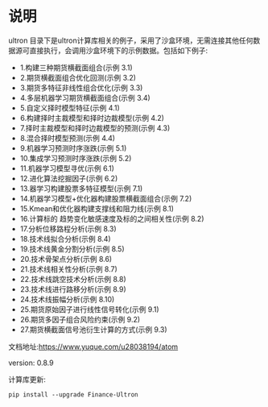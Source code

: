 # 说明
ultron 目录下是ultron计算库相关的例子，采用了沙盒环境，无需连接其他任何数据源可直接执行，会调用沙盒环境下的示例数据。包括如下例子:
- 1.构建三种期货横截面组合(示例 3.1)
- 2.期货横截面组合优化回测(示例 3.2)
- 3.期货多特征非线性组合优化(示例 3.3)
- 4.多层机器学习期货横截面组合(示例 3.4)
- 5.自定义择时模型特征(示例 4.1)
- 6.构建择时主裁模型和择时边裁模型(示例 4.2)
- 7.择时主裁模型和择时边裁模型的预测(示例 4.3)
- 8.混合择时模型预测(示例 4.4)
- 9.机器学习预测时序涨跌(示例 5.1)
- 10.集成学习预测时序涨跌(示例 5.2)
- 11.机器学习模型寻优(示例 6.1)
- 12.进化算法挖掘因子(示例 6.2)
- 13.器学习构建股票多特征模型(示例 7.1)
- 14.机器学习模型+优化器构建股票横截面组合(示例 7.2)
- 15.Kmean和优化器构建支撑线和阻力线(示例 8.1)
- 16.计算标的 趋势变化敏感速度及标的之间相关性(示例 8.2)
- 17.分析位移路程分析(示例 8.3)
- 18.技术线拟合分析(示例 8.4)
- 19.技术线黄金分割分析(示例 8.5)
- 20.技术骨架点分析(示例 8.6)
- 21.技术线相关性分析(示例 8.7)
- 22.技术线跳空技术分析(示例 8.8)
- 23.技术线进行路移分析(示例 8.9)
- 24.技术线振幅分析(示例 8.10)
- 25.期货原始因子进行线性信号转化(示例 9.1)
- 26.期货多因子组合风险约束(示例 9.2)
- 27.期货横截面信号池衍生计算的方式(示例 9.3)

文档地址:https://www.yuque.com/u28038194/atom

version: 0.8.9

计算库更新: 
```
pip install --upgrade Finance-Ultron
```
